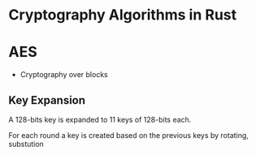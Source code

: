 # Cryptography Algorithms in Rust


# AES

- Cryptography over blocks


## Key Expansion

A 128-bits key is expanded to 11 keys of 128-bits each.


For each round a key is created based on the previous keys by rotating, substution 